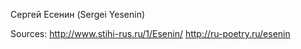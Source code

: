 Сергей Есенин (Sergei Yesenin)

Sources:
http://www.stihi-rus.ru/1/Esenin/
http://ru-poetry.ru/esenin
